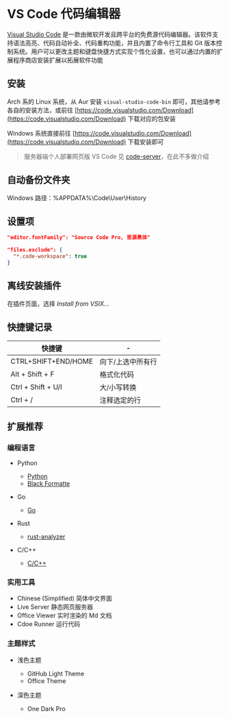 # VS Code 代码编辑器

[Visual Studio Code](https://code.visualstudio.com) 是一款由微软开发且跨平台的免费源代码编辑器。该软件支持语法高亮、代码自动补全、代码重构功能，并且内置了命令行工具和 Git 版本控制系统。用户可以更改主题和键盘快捷方式实现个性化设置，也可以通过内置的扩展程序商店安装扩展以拓展软件功能

## 安装

Arch 系的 Linux 系统，从 Aur 安装 `visual-studio-code-bin` 即可，其他请参考各自的安装方法，或前往 [https://code.visualstudio.com/Download](https://code.visualstudio.com/Download) 下载对应的包安装

Windows 系统直接前往 [https://code.visualstudio.com/Download](https://code.visualstudio.com/Download) 下载安装即可

> 服务器端个人部署网页版 VS Code 见 [code-server](https://github.com/coder/code-server)，在此不多做介绍

## 自动备份文件夹

Windows 路径：%APPDATA%\Code\User\History

## 设置项

```json
"editor.fontFamily": "Source Code Pro, 思源黑体"

"files.exclude": {
  "*.code-workspace": true
}
```

## 离线安装插件

在插件页面，选择 _Install from VSIX..._

## 快捷键记录

|快捷键|-|
|-|-|
|CTRL+SHIFT+END/HOME|向下/上选中所有行|
|Alt + Shift + F|格式化代码|
|Ctrl + Shift + U/I|大/小写转换|
|Ctrl + /|注释选定的行|

## 扩展推荐

### 编程语言

- Python
  - [Python](https://marketplace.visualstudio.com/items?itemName=ms-python.python)
  - [Black Formatte](https://marketplace.visualstudio.com/items?itemName=ms-python.python)

- Go
  - [Go](https://marketplace.visualstudio.com/items?itemName=golang.Go)

- Rust
  - [rust-analyzer](https://marketplace.visualstudio.com/items?itemName=rust-lang.rust-analyzer)

- C/C++
  - [C/C++](https://marketplace.visualstudio.com/items?itemName=ms-vscode.cpptools)

### 实用工具

- Chinese (Simplified) 简体中文界面
- Live Server 静态网页服务器
- Office Viewer 实时渲染的 Md 文档
- Cdoe Runner 运行代码

### 主题样式

- 浅色主题
  - GitHub Light Theme
  - Office Theme

- 深色主题
  - One Dark Pro
